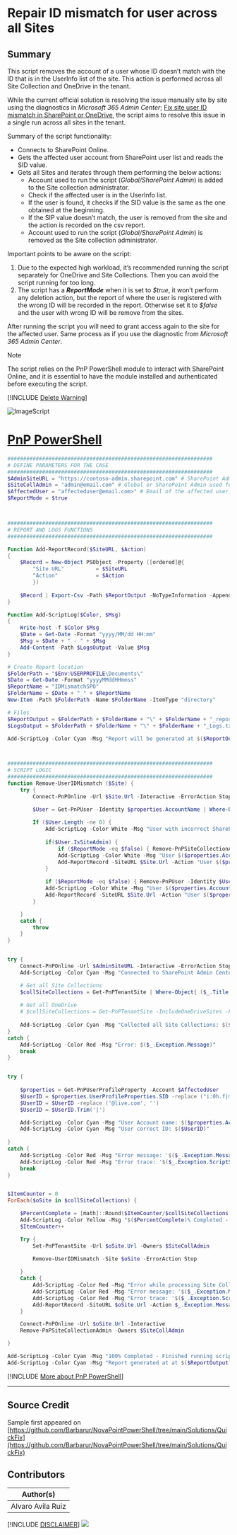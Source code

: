 

# Repair ID mismatch for user across all Sites

## Summary

This script removes the account of a user whose ID doesn’t match with the ID that is in the UserInfo list of the site. This action is performed across all Site Collection and OneDrive in the tenant.

While the current official solution is resolving the issue manually site by site using the diagnostics in *Microsoft 365 Admin Center*; [Fix site user ID mismatch in SharePoint or OneDrive]( https://learn.microsoft.com/en-us/sharepoint/troubleshoot/sharing-and-permissions/fix-site-user-id-mismatch), the script aims to resolve this issue in a single run across all sites in the tenant.

Summary of the script functionality:
- Connects to SharePoint Online.
- Gets the affected user account from SharePoint user list and reads the SID value.
- Gets all Sites and iterates through them performing the below actions:
  - Account used to run the script (*Global/SharePoint Admin*) is added to the Site collection administrator.
  - Check if the affected user is in the UserInfo list.
  - If the user is found, it checks if the SID value is the same as the one obtained at the beginning.
  - If the SIP value doesn’t match, the user is removed from the site and the action is recorded on the csv report.
  - Account used to run the script (*Global/SharePoint Admin*) is removed as the Site collection administrator.

Important points to be aware on the script:
1. Due to the expected high workload, it’s recommended running the script separately for OneDrive and Site Collections. Then you can avoid the script running for too long.
2. The script has a ***ReportMode*** when it is set to *\$true*, it won’t perform any deletion action, but the report of where the user is registered with the wrong ID will be recorded in the report. Otherwise set it to *\$false* and the user with wrong ID will be remove from the sites.

After running the script you will need to grant access again to the site for the affected user. Same process as if you use the diagnostic from *Microsoft 365 Admin Center*.

> [!Note]
> The script relies on the PnP PowerShell module to interact with SharePoint Online, and it is essential to have the module installed and authenticated before executing the script.

[!INCLUDE [Delete Warning](../../docfx/includes/DELETE-WARN.md)]

![ImageScript](assets/ScriptPreview.png)

# [PnP PowerShell](#tab/pnpps)

```powershell
#################################################################
# DEFINE PARAMETERS FOR THE CASE
#################################################################
$AdminSiteURL = "https://contoso-admin.sharepoint.com" # SharePoint Admin Center Url
$SiteCollAdmin = "admin@email.com" # Global or SharePoint Admin used for loging running the script.
$AffectedUser = "affecteduser@email.com>" # Email of the affected user.
$ReportMode = $true



#################################################################
# REPORT AND LOGS FUNCTIONS
#################################################################

Function Add-ReportRecord($SiteURL, $Action)
{
    $Record = New-Object PSObject -Property ([ordered]@{
        "Site URL"          = $SiteURL
        "Action"            = $Action
        })
    
    $Record | Export-Csv -Path $ReportOutput -NoTypeInformation -Append
}

Function Add-ScriptLog($Color, $Msg)
{
    Write-host -f $Color $Msg
    $Date = Get-Date -Format "yyyy/MM/dd HH:mm"
    $Msg = $Date + " - " + $Msg
    Add-Content -Path $LogsOutput -Value $Msg
}

# Create Report location
$FolderPath = "$Env:USERPROFILE\Documents\"
$Date = Get-Date -Format "yyyyMMddHHmmss"
$ReportName = "IDMismatchSPO"
$FolderName = $Date + "_" + $ReportName
New-Item -Path $FolderPath -Name $FolderName -ItemType "directory"

# Files
$ReportOutput = $FolderPath + $FolderName + "\" + $FolderName + "_report.csv"
$LogsOutput = $FolderPath + $FolderName + "\" + $FolderName + "_Logs.txt"

Add-ScriptLog -Color Cyan -Msg "Report will be generated at $($ReportOutput)"



#################################################################
# SCRIPT LOGIC
#################################################################
function Remove-UserIDMismatch ($Site) {
    try {
        Connect-PnPOnline -Url $Site.Url -Interactive -ErrorAction Stop

        $User = Get-PnPUser -Identity $properties.AccountName | Where-Object { $_.Email -eq $AffectedUser -and $_.UserId.NameId -ne $UserID }
        
        If ($User.Length -ne 0) {
            Add-ScriptLog -Color White -Msg "User with incorrect SharePoint ID $($Site.UserId.NameId) found on this site."
            
            if($User.IsSiteAdmin) {                
                if ($ReportMode -eq $false) { Remove-PnPSiteCollectionAdmin -Owners $AffectedUser -ErrorAction Stop }
                Add-ScriptLog -Color White -Msg "User $($properties.AccountName) removed as Site Collection Admin"
                Add-ReportRecord -SiteURL $Site.Url -Action "User $($properties.AccountName) removed as Site Collection Admin"
            }
    
            if ($ReportMode -eq $false) { Remove-PnPUser -Identity $User.ID -Force -ErrorAction Stop }
            Add-ScriptLog -Color White -Msg "User $($properties.AccountName) removed from target Site"
            Add-ReportRecord -SiteURL $Site.Url -Action "User $($properties.AccountName) removed from target Site"
        }

    }
    catch {
        throw
    }
}


try {
    Connect-PnPOnline -Url $AdminSiteURL -Interactive -ErrorAction Stop
    Add-ScriptLog -Color Cyan -Msg "Connected to SharePoint Admin Center"

    # Get all Site Collections
    $collSiteCollections = Get-PnPTenantSite | Where-Object{ ($_.Title -notlike "" -and $_.Template -notlike "*Redirect*") }
    
    # Get all OneDrive
    # $collSiteCollections = Get-PnPTenantSite -IncludeOneDriveSites -Filter "Url -like '-my.sharepoint.com/personal/'" | Where-Object{ $_.Title -notlike "" -and $_.Template -notlike "*Redirect*" }
    
    Add-ScriptLog -Color Cyan -Msg "Collected all Site Collections: $($collSiteCollections.Count)"
}
catch {
    Add-ScriptLog -Color Red -Msg "Error: $($_.Exception.Message)"
    break
}


try {
    
    $properties = Get-PnPUserProfileProperty -Account $AffectedUser
    $UserID = $properties.UserProfileProperties.SID -replace ("i:0h.f|membership|", '')
    $UserID = $UserID -replace ('@live.com', '')
    $UserID = $UserID.Trim('|')

    Add-ScriptLog -Color Cyan -Msg "User Account name: $($properties.AccountName)"
    Add-ScriptLog -Color Cyan -Msg "User correct ID: $($UserID)"
    
}
catch {
    Add-ScriptLog -Color Red -Msg "Error message: '$($_.Exception.Message)'"
    Add-ScriptLog -Color Red -Msg "Error trace: '$($_.Exception.ScriptStackTrace)'"
    break
}


$ItemCounter = 0
ForEach($oSite in $collSiteCollections) {

    $PercentComplete = [math]::Round($ItemCounter/$collSiteCollections.Count * 100, 2)
    Add-ScriptLog -Color Yellow -Msg "$($PercentComplete)% Completed - Processing Site Collection: $($oSite.Url)"
    $ItemCounter++

    Try {
        Set-PnPTenantSite -Url $oSite.Url -Owners $SiteCollAdmin

        Remove-UserIDMismatch -Site $oSite -ErrorAction Stop
        
    }
    Catch {
        Add-ScriptLog -Color Red -Msg "Error while processing Site Collection '$($Site.Url)'"
        Add-ScriptLog -Color Red -Msg "Error message: '$($_.Exception.Message)'"
        Add-ScriptLog -Color Red -Msg "Error trace: '$($_.Exception.ScriptStackTrace)'"
        Add-ReportRecord -SiteURL $oSite.Url -Action $_.Exception.Message
    }

    Connect-PnPOnline -Url $oSite.Url -Interactive
    Remove-PnPSiteCollectionAdmin -Owners $SiteCollAdmin

}

Add-ScriptLog -Color Cyan -Msg "100% Completed - Finished running script"
Add-ScriptLog -Color Cyan -Msg "Report generated at at $($ReportOutput)"
```
[!INCLUDE [More about PnP PowerShell](../../docfx/includes/MORE-PNPPS.md)]


***


## Source Credit

Sample first appeared on [https://github.com/Barbarur/NovaPointPowerShell/tree/main/Solutions/QuickFix](https://github.com/Barbarur/NovaPointPowerShell/tree/main/Solutions/QuickFix)

## Contributors

| Author(s)         |
| ----------------- |
| Alvaro Avila Ruiz |


[!INCLUDE [DISCLAIMER](../../docfx/includes/DISCLAIMER.md)]
<img src="https://m365-visitor-stats.azurewebsites.net/script-samples/scripts/spo-repair-user-idmismatch" aria-hidden="true" />